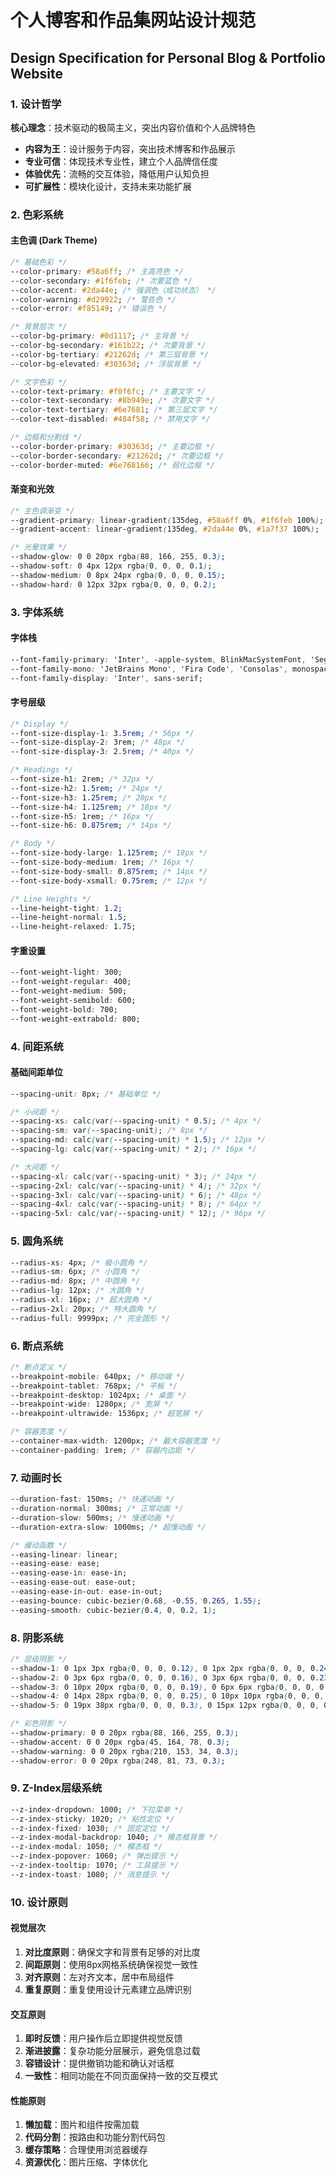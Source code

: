# 个人博客和作品集网站设计规范

## Design Specification for Personal Blog & Portfolio Website

### 1. 设计哲学

**核心理念**：技术驱动的极简主义，突出内容价值和个人品牌特色

- **内容为王**：设计服务于内容，突出技术博客和作品展示
- **专业可信**：体现技术专业性，建立个人品牌信任度
- **体验优先**：流畅的交互体验，降低用户认知负担
- **可扩展性**：模块化设计，支持未来功能扩展

### 2. 色彩系统

#### 主色调 (Dark Theme)

```css
/* 基础色彩 */
--color-primary: #58a6ff; /* 主高亮色 */
--color-secondary: #1f6feb; /* 次要蓝色 */
--color-accent: #2da44e; /* 强调色（成功状态） */
--color-warning: #d29922; /* 警告色 */
--color-error: #f85149; /* 错误色 */

/* 背景层次 */
--color-bg-primary: #0d1117; /* 主背景 */
--color-bg-secondary: #161b22; /* 次要背景 */
--color-bg-tertiary: #21262d; /* 第三层背景 */
--color-bg-elevated: #30363d; /* 浮层背景 */

/* 文字色彩 */
--color-text-primary: #f0f6fc; /* 主要文字 */
--color-text-secondary: #8b949e; /* 次要文字 */
--color-text-tertiary: #6e7681; /* 第三层文字 */
--color-text-disabled: #484f58; /* 禁用文字 */

/* 边框和分割线 */
--color-border-primary: #30363d; /* 主要边框 */
--color-border-secondary: #21262d; /* 次要边框 */
--color-border-muted: #6e768166; /* 弱化边框 */
```

#### 渐变和光效

```css
/* 主色调渐变 */
--gradient-primary: linear-gradient(135deg, #58a6ff 0%, #1f6feb 100%);
--gradient-accent: linear-gradient(135deg, #2da44e 0%, #1a7f37 100%);

/* 光晕效果 */
--shadow-glow: 0 0 20px rgba(88, 166, 255, 0.3);
--shadow-soft: 0 4px 12px rgba(0, 0, 0, 0.1);
--shadow-medium: 0 8px 24px rgba(0, 0, 0, 0.15);
--shadow-hard: 0 12px 32px rgba(0, 0, 0, 0.2);
```

### 3. 字体系统

#### 字体栈

```css
--font-family-primary: 'Inter', -apple-system, BlinkMacSystemFont, 'Segoe UI', sans-serif;
--font-family-mono: 'JetBrains Mono', 'Fira Code', 'Consolas', monospace;
--font-family-display: 'Inter', sans-serif;
```

#### 字号层级

```css
/* Display */
--font-size-display-1: 3.5rem; /* 56px */
--font-size-display-2: 3rem; /* 48px */
--font-size-display-3: 2.5rem; /* 40px */

/* Headings */
--font-size-h1: 2rem; /* 32px */
--font-size-h2: 1.5rem; /* 24px */
--font-size-h3: 1.25rem; /* 20px */
--font-size-h4: 1.125rem; /* 18px */
--font-size-h5: 1rem; /* 16px */
--font-size-h6: 0.875rem; /* 14px */

/* Body */
--font-size-body-large: 1.125rem; /* 18px */
--font-size-body-medium: 1rem; /* 16px */
--font-size-body-small: 0.875rem; /* 14px */
--font-size-body-xsmall: 0.75rem; /* 12px */

/* Line Heights */
--line-height-tight: 1.2;
--line-height-normal: 1.5;
--line-height-relaxed: 1.75;
```

#### 字重设置

```css
--font-weight-light: 300;
--font-weight-regular: 400;
--font-weight-medium: 500;
--font-weight-semibold: 600;
--font-weight-bold: 700;
--font-weight-extrabold: 800;
```

### 4. 间距系统

#### 基础间距单位

```css
--spacing-unit: 8px; /* 基础单位 */

/* 小间距 */
--spacing-xs: calc(var(--spacing-unit) * 0.5); /* 4px */
--spacing-sm: var(--spacing-unit); /* 8px */
--spacing-md: calc(var(--spacing-unit) * 1.5); /* 12px */
--spacing-lg: calc(var(--spacing-unit) * 2); /* 16px */

/* 大间距 */
--spacing-xl: calc(var(--spacing-unit) * 3); /* 24px */
--spacing-2xl: calc(var(--spacing-unit) * 4); /* 32px */
--spacing-3xl: calc(var(--spacing-unit) * 6); /* 48px */
--spacing-4xl: calc(var(--spacing-unit) * 8); /* 64px */
--spacing-5xl: calc(var(--spacing-unit) * 12); /* 96px */
```

### 5. 圆角系统

```css
--radius-xs: 4px; /* 极小圆角 */
--radius-sm: 6px; /* 小圆角 */
--radius-md: 8px; /* 中圆角 */
--radius-lg: 12px; /* 大圆角 */
--radius-xl: 16px; /* 超大圆角 */
--radius-2xl: 20px; /* 特大圆角 */
--radius-full: 9999px; /* 完全圆形 */
```

### 6. 断点系统

```css
/* 断点定义 */
--breakpoint-mobile: 640px; /* 移动端 */
--breakpoint-tablet: 768px; /* 平板 */
--breakpoint-desktop: 1024px; /* 桌面 */
--breakpoint-wide: 1280px; /* 宽屏 */
--breakpoint-ultrawide: 1536px; /* 超宽屏 */

/* 容器宽度 */
--container-max-width: 1200px; /* 最大容器宽度 */
--container-padding: 1rem; /* 容器内边距 */
```

### 7. 动画时长

```css
--duration-fast: 150ms; /* 快速动画 */
--duration-normal: 300ms; /* 正常动画 */
--duration-slow: 500ms; /* 慢速动画 */
--duration-extra-slow: 1000ms; /* 超慢动画 */

/* 缓动函数 */
--easing-linear: linear;
--easing-ease: ease;
--easing-ease-in: ease-in;
--easing-ease-out: ease-out;
--easing-ease-in-out: ease-in-out;
--easing-bounce: cubic-bezier(0.68, -0.55, 0.265, 1.55);
--easing-smooth: cubic-bezier(0.4, 0, 0.2, 1);
```

### 8. 阴影系统

```css
/* 层级阴影 */
--shadow-1: 0 1px 3px rgba(0, 0, 0, 0.12), 0 1px 2px rgba(0, 0, 0, 0.24);
--shadow-2: 0 3px 6px rgba(0, 0, 0, 0.16), 0 3px 6px rgba(0, 0, 0, 0.23);
--shadow-3: 0 10px 20px rgba(0, 0, 0, 0.19), 0 6px 6px rgba(0, 0, 0, 0.23);
--shadow-4: 0 14px 28px rgba(0, 0, 0, 0.25), 0 10px 10px rgba(0, 0, 0, 0.22);
--shadow-5: 0 19px 38px rgba(0, 0, 0, 0.3), 0 15px 12px rgba(0, 0, 0, 0.22);

/* 彩色阴影 */
--shadow-primary: 0 0 20px rgba(88, 166, 255, 0.3);
--shadow-accent: 0 0 20px rgba(45, 164, 78, 0.3);
--shadow-warning: 0 0 20px rgba(210, 153, 34, 0.3);
--shadow-error: 0 0 20px rgba(248, 81, 73, 0.3);
```

### 9. Z-Index层级系统

```css
--z-index-dropdown: 1000; /* 下拉菜单 */
--z-index-sticky: 1020; /* 粘性定位 */
--z-index-fixed: 1030; /* 固定定位 */
--z-index-modal-backdrop: 1040; /* 模态框背景 */
--z-index-modal: 1050; /* 模态框 */
--z-index-popover: 1060; /* 弹出提示 */
--z-index-tooltip: 1070; /* 工具提示 */
--z-index-toast: 1080; /* 消息提示 */
```

### 10. 设计原则

#### 视觉层次

1. **对比度原则**：确保文字和背景有足够的对比度
2. **间距原则**：使用8px网格系统确保视觉一致性
3. **对齐原则**：左对齐文本，居中布局组件
4. **重复原则**：重复使用设计元素建立品牌识别

#### 交互原则

1. **即时反馈**：用户操作后立即提供视觉反馈
2. **渐进披露**：复杂功能分层展示，避免信息过载
3. **容错设计**：提供撤销功能和确认对话框
4. **一致性**：相同功能在不同页面保持一致的交互模式

#### 性能原则

1. **懒加载**：图片和组件按需加载
2. **代码分割**：按路由和功能分割代码包
3. **缓存策略**：合理使用浏览器缓存
4. **资源优化**：图片压缩、字体优化
